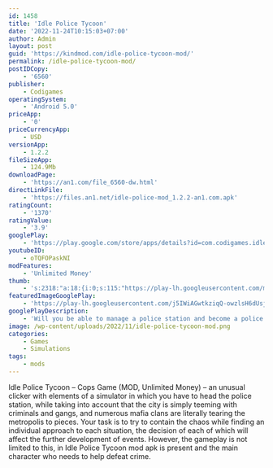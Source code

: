 ```yaml
---
id: 1458
title: 'Idle Police Tycoon'
date: '2022-11-24T10:15:03+07:00'
author: Admin
layout: post
guid: 'https://kindmod.com/idle-police-tycoon-mod/'
permalink: /idle-police-tycoon-mod/
postIDCopy:
    - '6560'
publisher:
    - Codigames
operatingSystem:
    - 'Android 5.0'
priceApp:
    - '0'
priceCurrencyApp:
    - USD
versionApp:
    - 1.2.2
fileSizeApp:
    - 124.9Mb
downloadPage:
    - 'https://an1.com/file_6560-dw.html'
directLinkFile:
    - 'https://files.an1.net/idle-police-mod_1.2.2-an1.com.apk'
ratingCount:
    - '1370'
ratingValue:
    - '3.9'
googlePlay:
    - 'https://play.google.com/store/apps/details?id=com.codigames.idle.police.department.tycoon.cop'
youtubeID:
    - oTQFOPaskNI
modFeatures:
    - 'Unlimited Money'
thumb:
    - 's:2318:"a:18:{i:0;s:115:"https://play-lh.googleusercontent.com/muI9-ELycy7RU30Qb5UwYm9WEDvUJBqGdr8C3ev-IpnddJJZ5otNnNCa-4oWalELVE4=w526-h296";i:1;s:115:"https://play-lh.googleusercontent.com/1ZYINi2mmkUlMc0IoyO8VFk-DHQNkVTtcjA5Vd1oV_nw2HDU9B3y_aR-eU-hgKaItpA=w526-h296";i:2;s:115:"https://play-lh.googleusercontent.com/TRPwqjNlw_7Xf29p1VVuH6xg5JWgCYlWeDPHescVwdZeOafVfCC1xYNlEHcKmDNB66M=w526-h296";i:3;s:114:"https://play-lh.googleusercontent.com/DiVNdEF9meXqDlZRG6nTe9fWUPqU16pVQKVbc7zupRG7vOE7CZVgJlE0jwmdG0lHlQ=w526-h296";i:4;s:115:"https://play-lh.googleusercontent.com/txOEkuGR_xFeyeimDAGJNfJORrF-L79FUUCEoxMgdfWDvLVDZe_ca66_U9Z7K2-6yNE=w526-h296";i:5;s:116:"https://play-lh.googleusercontent.com/qcFZ1yoXrv5IUgSkUelcMmh-_gcKiMm0ENOTaroUEtCNIcCDG_ifNDIv8pGmkaAcjDrN=w526-h296";i:6;s:116:"https://play-lh.googleusercontent.com/Pi-kk3yudx1spk2PwKQWsdOJBuO5PfRCOo_0_9EhIGbgkycJuarNHWyLvmcssgLkTMmS=w526-h296";i:7;s:115:"https://play-lh.googleusercontent.com/X5LsiyhUxsp2P-vZYgbNx-Z56X2D9Y8DQa42CuE2z9uH1RbUJLlw5yrx6SZnUC9eA2Y=w526-h296";i:8;s:115:"https://play-lh.googleusercontent.com/iyrPpBDvm0pgpCA2fSdSEznBOOMFfXr9L28AiN_k8QLrTSQNpUGjs_a8cCRykpfUxWY=w526-h296";i:9;s:114:"https://play-lh.googleusercontent.com/lVSadqHJ_zqpsANSlU879Bwp491MeDYvnchli-QoVcse-c2k4kbNBrKhy9lfAWbh-g=w526-h296";i:10;s:114:"https://play-lh.googleusercontent.com/gtTV3aWBO3BXuSrKNRHaJd2eNKzXGbtV9m4uEKPOsDEFoSeDbsreAdeT49frHQw4ww=w526-h296";i:11;s:114:"https://play-lh.googleusercontent.com/x8y8G3An-qZUlWVmSp32M9PhPFd8CQaWv1zIU0-AmJGUjr9dP-Zsv3YESluitqo_bg=w526-h296";i:12;s:116:"https://play-lh.googleusercontent.com/n4-7TbWwMdBRwg0B1SKPahxILhg83g1ihvizKaLPjz-9W4We6kOSisexswxV--bnsdXL=w526-h296";i:13;s:116:"https://play-lh.googleusercontent.com/Cvbv7GReMf_wr8tYb-aXCAWPwY56xj-HbXan2c6eQqxQsVapesuDWDvuHWwrR7Zb2pyX=w526-h296";i:14;s:114:"https://play-lh.googleusercontent.com/OkljFoEQccEZCBTfPrxQnWgQ-L0B9hJE53IPeo8CJeNKbOgMw3ClXAvTIB93otgJbA=w526-h296";i:15;s:114:"https://play-lh.googleusercontent.com/pu3RtTgOwbjoSHlhIQ5oQZR0kg8M0EddMlzvwRgOz3SzS80Mq9fqKSqEAIv3XiR7gQ=w526-h296";i:16;s:115:"https://play-lh.googleusercontent.com/uRLBxmhaxvojT5ws6xCKFKSojSXhxT0baqmVjGPY2du0mM2gxWEaFqwUHBVqFNSOh_8=w526-h296";i:17;s:116:"https://play-lh.googleusercontent.com/f_Zu6AgvTljEDNjcAO5FbsIAyF0LV_qeD3TaQe5FwH-r1Mfeo-PduPPEim8x_eYAelPo=w526-h296";}";'
featuredImageGooglePlay:
    - 'https://play-lh.googleusercontent.com/j5IWiAGwtkziqQ-owzlsH6dUsjOpfdAVmeT3x5Q6W3jKnTOV9tiiRYVUYhOuT-yGGCzO'
googlePlayDescription:
    - 'Will you be able to manage a police station and become a police tycoon?Take control of numerous police precincts and become rich preserving the security of your district.Start running a small police department and work hard to make your reputation grow. Improve every detail in your facilities and turn your small office into a renowned police station.'
image: /wp-content/uploads/2022/11/idle-police-tycoon-mod.png
categories:
    - Games
    - Simulations
tags:
    - mods
---
```


Idle Police Tycoon – Cops Game (MOD, Unlimited Money) – an unusual clicker with elements of a simulator in which you have to head the police station, while taking into account that the city is simply teeming with criminals and gangs, and numerous mafia clans are literally tearing the metropolis to pieces. Your task is to try to contain the chaos while finding an individual approach to each situation, the decision of each of which will affect the further development of events. However, the gameplay is not limited to this, in Idle Police Tycoon mod apk is present and the main character who needs to help defeat crime.